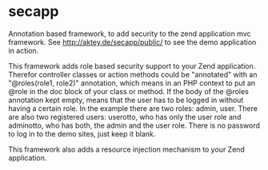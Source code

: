 # secapp
Annotation based framework, to add security to the zend application mvc framework. See http://aktey.de/secapp/public/ to see the demo application in action.

This framework adds role based security support to your Zend application. Therefor controller classes or action methods could be "annotated" with an "@roles(role1, role2)" annotation, which means in an PHP context to put an @role in the doc block of your class or method.
If the body of the @roles annotation kept empty, means that the user has to be logged in without having a certain role.
In the example there are two roles: admin, user. There are also two registered users: userotto, who has only the user role and adminotto, who has both, the admin and the user role. There is no password to log in to the demo sites, just keep it blank.

This framework also adds a resource injection mechanism to your Zend application.

